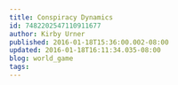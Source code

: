 ```yaml
---
title: Conspiracy Dynamics
id: 7482202547110911677
author: Kirby Urner
published: 2016-01-18T15:36:00.002-08:00
updated: 2016-01-18T16:11:34.035-08:00
blog: world_game
tags: 
---
```


